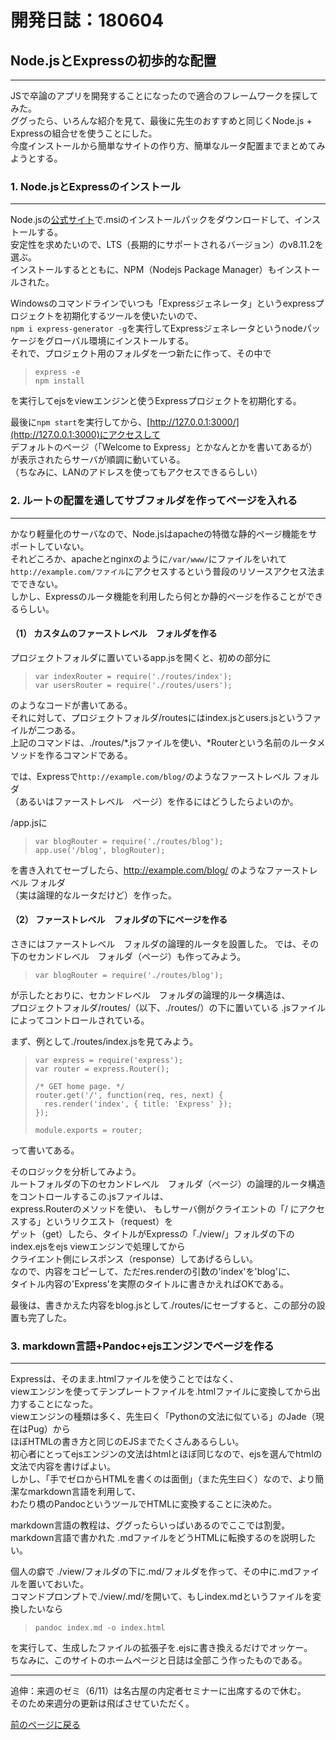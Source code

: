 # 開発日誌：180604

## Node.jsとExpressの初歩的な配置
***

JSで卒論のアプリを開発することになったので適合のフレームワークを探してみた。  
ググったら、いろんな紹介を見て、最後に先生のおすすめと同じくNode.js + Expressの組合せを使うことにした。  
今度インストールから簡単なサイトの作り方、簡単なルータ配置までまとめてみようとする。

### 1. Node.jsとExpressのインストール
***

Node.jsの[公式サイト](https://nodejs.org/en/)で.msiのインストールパックをダウンロードして、インストールする。  
安定性を求めたいので、LTS（長期的にサポートされるバージョン）のv8.11.2を選ぶ。  
インストールするとともに、NPM（Nodejs Package Manager）もインストールされた。
  
Windowsのコマンドラインでいつも「Expressジェネレータ」というexpressプロジェクトを初期化するツールを使いたいので、  
```npm i express-generator -g```を実行してExpressジェネレータというnodeパッケージをグローバル環境にインストールする。  
それで、プロジェクト用のフォルダを一つ新たに作って、その中で

> ```
> express -e  
> npm install  
> ```

を実行してejsをviewエンジンと使うExpressプロジェクトを初期化する。

最後に```npm start```を実行してから、[http://127.0.0.1:3000/](http://127.0.0.1:3000)にアクセスして  
デフォルトのページ（「Welcome to Express」とかなんとかを書いてあるが）が表示されたらサーバが順調に動いている。  
（ちなみに、LANのアドレスを使ってもアクセスできるらしい）

### 2. ルートの配置を通してサブフォルダを作ってページを入れる
***

かなり軽量化のサーバなので、Node.jsはapacheの特徴な静的ページ機能をサポートしていない。  
それどころか、apacheとnginxのように```/var/www/```にファイルをいれて  
```http://example.com/ファイル```にアクセスするという普段のリソースアクセス法までできない。  
しかし、Expressのルータ機能を利用したら何とか静的ページを作ることができるらしい。

#### （1） カスタムのファーストレベル　フォルダを作る

プロジェクトフォルダに置いているapp.jsを開くと、初めの部分に

> ```
> var indexRouter = require('./routes/index');  
> var usersRouter = require('./routes/users');   
> ```

のようなコードが書いてある。  
それに対して、プロジェクトフォルダ/routesにはindex.jsとusers.jsというファイルが二つある。  
上記のコマンドは、./routes/*.jsファイルを使い、*Routerという名前のルータメソッドを作るコマンドである。

では、Expressで```http://example.com/blog/```のようなファーストレベル フォルダ  
（あるいはファーストレベル　ページ）を作るにはどうしたらよいのか。  

/app.jsに  

> ```
> var blogRouter = require('./routes/blog');    
> app.use('/blog', blogRouter);  
> ```

を書き入れてセーブしたら、http://example.com/blog/ のようなファーストレベル フォルダ  
（実は論理的なルータだけど）を作った。

#### （2） ファーストレベル　フォルダの下にページを作る

さきにはファーストレベル　フォルダの論理的ルータを設置した。
では、その下のセカンドレベル　フォルダ（ページ）も作ってみよう。

> ```
> var blogRouter = require('./routes/blog');  
> ```

が示したとおりに、セカンドレベル　フォルダの論理的ルータ構造は、  
プロジェクトフォルダ/routes/（以下、./routes/）の下に置いている .jsファイルによってコントロールされている。


まず、例として./routes/index.jsを見てみよう。

> ```
> var express = require('express');  
> var router = express.Router();  
>   
> /* GET home page. */  
> router.get('/', function(req, res, next) {  
>   res.render('index', { title: 'Express' });  
> });  
>   
> module.exports = router;  
> ```

って書いてある。  

そのロジックを分析してみよう。  
ルートフォルダの下のセカンドレベル　フォルダ（ページ）の論理的ルータ構造をコントロールするこの.jsファイルは、  
express.Routerのメソッドを使い、  もしサーバ側がクライエントの「/ にアクセスする」というリクエスト（request）を  
ゲット（get）したら、タイトルがExpressの「./view/」フォルダの下のindex.ejsをejs viewエンジンで処理してから  
クライエント側にレスポンス（response）してあげるらしい。  
なので、内容をコピーして、ただres.renderの引数の'index'を'blog'に、  
タイトル内容の'Express'を実際のタイトルに書きかえればOKである。

最後は、書きかえた内容をblog.jsとして./routes/にセーブすると、この部分の設置も完了した。

### 3. markdown言語+Pandoc+ejsエンジンでページを作る
***

Expressは、そのまま.htmlファイルを使うことではなく、  
viewエンジンを使ってテンプレートファイルを.htmlファイルに変換してから出力することになった。  
viewエンジンの種類は多く、先生曰く「Pythonの文法に似ている」のJade（現在はPug）から  
ほぼHTMLの書き方と同じのEJSまでたくさんあるらしい。  
初心者にとってejsエンジンの文法はhtmlとほぼ同じなので、ejsを選んでhtmlの文法で内容を書けばよい。  
しかし、「手でゼロからHTMLを書くのは面倒」（また先生曰く）なので、より簡潔なmarkdown言語を利用して、  
わたり橋のPandocというツールでHTMLに変換することに決めた。

markdown言語の教程は、ググったらいっぱいあるのでここでは割愛。  
markdown言語で書かれた .mdファイルをどうHTMLに転換するのを説明したい。

個人の癖で ./view/フォルダの下に.md/フォルダを作って、その中に.mdファイルを置いておいた。  
コマンドプロンプトで./view/.md/を開いて、もしindex.mdというファイルを変換したいなら

> ```
> pandoc index.md -o index.html
> ```

を実行して、生成したファイルの拡張子を.ejsに書き換えるだけでオッケー。  
ちなみに、このサイトのホームページと日誌は全部こう作ったものである。

***

追伸：来週のゼミ（6/11）は名古屋の内定者セミナーに出席するので休む。  
そのため来週分の更新は飛ばさせていただく。

[前のページに戻る][]


[前のページに戻る]: /blog "ブログ"

